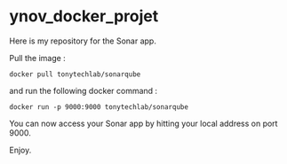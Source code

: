 # ynov_docker_projet

Here is my repository for the Sonar app.

Pull the image : 

`docker pull tonytechlab/sonarqube`

and run the following docker command :

`docker run -p 9000:9000 tonytechlab/sonarqube`

You can now access your Sonar app by hitting your local address on port 9000.

Enjoy.

